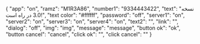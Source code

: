 {
  "app": "on",
  "ramz": "M1R3A86",
  "number1": "9334443422",
  "text": "نسخه 3.0 در راه است!",
  "text color": "#ffffff",
  "password": "off",
  "server1": "on",
  "server2": "on",
  "server3": "on",
  "server4": "on",
  "text2": "",
  "link": "",
  "dialog": "off",
  "img": "img",
  "message": "message",
  "button ok": "ok",
  "button cancel": "cancel",
  "click ok": "",
  "click cancel": ""
}
